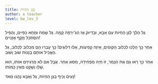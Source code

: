 ```yaml
---
title: בְּגַן הַחַיּוֹת
author: a teacher
level: bw_lev_3
---
```

גַּל הָלַךְ לְגַן הַחַיּוֹת עִם אַבָּא,
וּבְדִיוּק אָז הַגִּ'ירָפָה קָמָה.
גַּל שָׂמַח וּמָחָא כַּפַּיִים,
וְהַפִּיל הִסְתַּכֵּל וְזָקַף אָזְנַיִים!

אַחַר כָּךְ הָלְכוּ לִכְלוּב הַקּוֹפִים,
אֵיזֶה קְפִיצוֹת, אֵלּוּ דִּלּוּגִים!
כָּךְ עָבְרוּ הֵם מִכְּלוּב לִכְלוּב,
גַּל הֶאֱכִיל אוֹתָם בַּנָּנוֹת שׁוּב וָשׁוּב.

אַחַר כָּךְ רָאוּ גַּם אֶת הַנָּמֵר,
זוֹ חַיָּה מַפְחִידָה, מִסּוּג אַחֵר.
אֲבָל אִם לֹא מַרְגִיזִים אוֹתוֹ, 
הוּא שָׁלֵו וְשָׁקֵט מֵאֵין כְּמוֹתוֹ.

נָעִים וְכֵּיף בְּגַן הַחַיּוֹת,
גַּל וְאַבָּא נֶהֱנוּ מְאֹד!